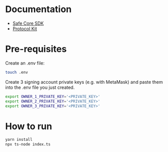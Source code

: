# Documentation
* [Safe Core SDK](https://github.com/safe-global/safe-core-sdk/blob/main/guides/integrating-the-safe-core-sdk.md)
* [Protocol Kit](https://docs.safe.global/safe-core-aa-sdk/protocol-kit)

# Pre-requisites

Create an .env file:
```bash
touch .env
```

Create 3 signing account private keys (e.g. with MetaMask) and paste them into the .env file you just created.
```bash
export OWNER_1_PRIVATE_KEY='<PRIVATE_KEY>'
export OWNER_2_PRIVATE_KEY='<PRIVATE_KEY>'
export OWNER_3_PRIVATE_KEY='<PRIVATE_KEY>'
```

# How to run
```bash
yarn install
npx ts-node index.ts 
```